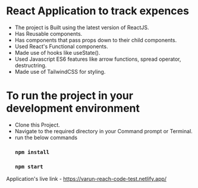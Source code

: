 # React Application to track expences
- The project is Built using the latest version of ReactJS.
- Has Reusable components.
- Has components that pass props down to their child components. 
- Used React's Functional components.
- Made use of hooks like useState().
- Used Javascript ES6 features like arrow functions, spread operator, destructring.
- Made use of TailwindCSS for styling. 

# To run the project in your development environment
- Clone this Project.
- Navigate to the required directory in your Command prompt or Terminal.
- run the below commands
    ### `npm install`
    ### `npm start`

Application's live link - https://varun-reach-code-test.netlify.app/
